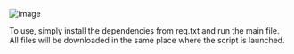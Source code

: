 
![image](https://github.com/kDv44/DOWI/assets/94145647/b0b90b3e-60f5-4697-a68f-fa2a185b8c66)



To use, simply install the dependencies from req.txt and run the main file. \
All files will be downloaded in the same place where the script is launched.
